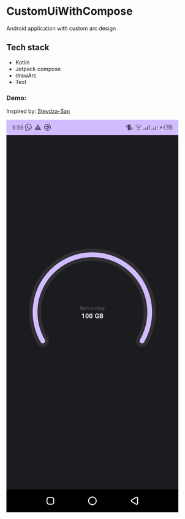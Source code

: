 # CustomUiWithCompose


Android application with custom arc design

## Tech stack
- Kotlin
- Jetpack compose
- drawArc
- Text


### Demo:


Inspired by: [Stevdza-San](https://www.youtube.com/@StevdzaSan)

![CHEESE!](https://github.com/zeshansahi/CustomUiWithCompose/blob/main/app/src/main/res/drawable/screenshot.png) 
